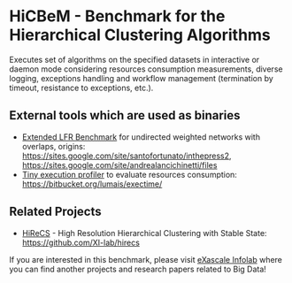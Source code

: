# HiCBeM - Benchmark for the Hierarchical Clustering Algorithms 
Executes set of algorithms on the specified datasets in interactive or daemon mode considering resources consumption measurements, diverse logging, exceptions handling and workflow management (termination by timeout, resistance to exceptions, etc.).


## External tools which are used as binaries
* [Extended LFR Benchmark](3dparty/lfrbench_weight-undir-ovp) for undirected weighted networks with overlaps, origins: https://sites.google.com/site/santofortunato/inthepress2, https://sites.google.com/site/andrealancichinetti/files
* [Tiny execution profiler](https://bitbucket.org/lumais/exectime/) to evaluate resources consumption: https://bitbucket.org/lumais/exectime/

## Related Projects
* [HiReCS](https://github.com/XI-lab/hirecs) - High Resolution Hierarchical Clustering with Stable State: https://github.com/XI-lab/hirecs

If you are interested in this benchmark, please visit <a href="http://exascale.info/">eXascale Infolab</a> where you can find another projects and research papers related to Big Data!
